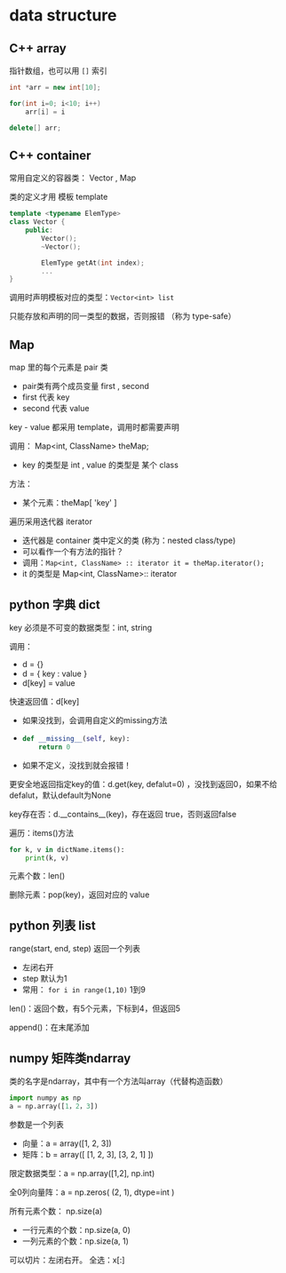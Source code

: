 # data structure

## C++  array

指针数组，也可以用 `[]` 索引

```cpp
int *arr = new int[10];

for(int i=0; i<10; i++)
    arr[i] = i

delete[] arr;
```

## C++ container

常用自定义的容器类： Vector , Map

类的定义才用 模板 template

```cpp
template <typename ElemType>
class Vector {
    public:
        Vector();
        ~Vector();

        ElemType getAt(int index);
        ...
}
```

调用时声明模板对应的类型：`Vector<int> list`

只能存放和声明的同一类型的数据，否则报错 （称为 type-safe）

## Map

map 里的每个元素是 pair 类

* pair类有两个成员变量 first , second
* first 代表 key
* second 代表 value

key - value 都采用 template，调用时都需要声明

调用： Map&lt;int, ClassName&gt; theMap;

* key 的类型是 int , value 的类型是 某个 class

方法：

* 某个元素：theMap\[ 'key' \]

遍历采用迭代器 iterator

* 迭代器是 container 类中定义的类 \(称为：nested class/type\)
* 可以看作一个有方法的指针？
* 调用：`Map<int, ClassName> :: iterator it = theMap.iterator();`
* it 的类型是 Map&lt;int, ClassName&gt;:: iterator

## python 字典 dict

key 必须是不可变的数据类型：int, string

调用：

* d = {}
* d = { key : value }
* d\[key\] = value

快速返回值：d\[key\]

* 如果没找到，会调用自定义的missing方法
* ```python
  def __missing__(self, key):
      return 0
  ```
* 如果不定义，没找到就会报错！

更安全地返回指定key的值：d.get\(key, defalut=0\) ，没找到返回0，如果不给defalut，默认default为None

key存在否：d.\_\_contains\_\_\(key\)，存在返回 true，否则返回false

遍历：items\(\)方法

```python
for k, v in dictName.items():
    print(k, v)
```

元素个数：len\(\)

删除元素：pop\(key\)，返回对应的 value

## python 列表 list

range\(start, end, step\) 返回一个列表

* 左闭右开
* step 默认为1
* 常用： `for i in range(1,10)` 1到9

len\(\)：返回个数，有5个元素，下标到4，但返回5

append\(\)：在末尾添加

## numpy 矩阵类ndarray

类的名字是ndarray，其中有一个方法叫array（代替构造函数）

```python
import numpy as np
a = np.array([1，2，3])
```

参数是一个列表

* 向量：a = array\(\[1, 2, 3\]\)
* 矩阵：b = array\(\[ \[1, 2, 3\], \[3, 2, 1\] \]\)

限定数据类型：a = np.array\(\[1,2\], np.int\)

全0列向量阵：a = np.zeros\( \(2, 1\), dtype=int \)

所有元素个数： np.size\(a\)

* 一行元素的个数：np.size\(a, 0\)
* 一列元素的个数：np.size\(a, 1\)

可以切片：左闭右开。 全选：x\[:\]

